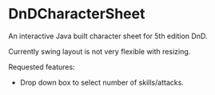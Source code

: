 # DnDCharacterSheet
An interactive Java built character sheet for 5th edition DnD.

Currently swing layout is not very flexible with resizing.

Requested features:

- Drop down box to select number of skills/attacks.
